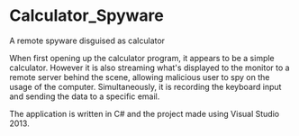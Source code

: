 # Calculator_Spyware
A remote spyware disguised as calculator

When first opening up the calculator program, it appears to be a simple calculator. However it is also streaming what's displayed to the monitor to a remote server behind the scene, allowing malicious user to spy on the usage of the computer. Simultaneously, it is recording the keyboard input and sending the data to a specific email.

The application is written in C# and the project made using Visual Studio 2013.
